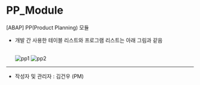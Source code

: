 # PP_Module
[ABAP] PP(Product Planning) 모듈

* 개발 간 사용한 테이블 리스트와 프로그램 리스트는 아래 그림과 같음
  <br>
    <br>

  ![pp1](https://github.com/SYNC-Project-CL5/PP_Module/assets/103831860/44c7413e-1326-4a87-a843-cc0799ef4a18)
  ![pp2](https://github.com/SYNC-Project-CL5/PP_Module/assets/103831860/a7523a1b-9364-4308-ae15-a6579b03759f)

<hr/>

- 작성자 및 관리자 : 김건우 (PM)
